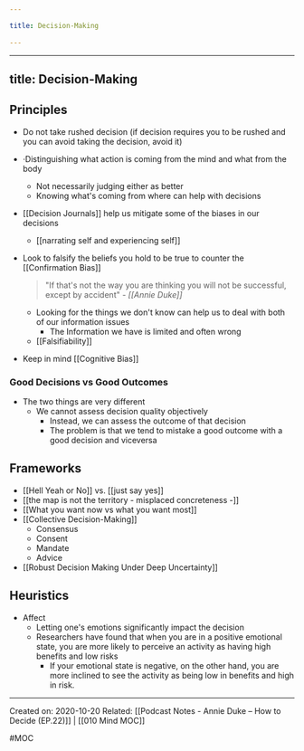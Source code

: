 ```yaml
---
title: Decision-Making 
---
```

---
title: Decision-Making
---
## Principles
- Do not take rushed decision (if decision requires you to be rushed and you can avoid taking the decision, avoid it) 
- ·Distinguishing what action is coming from the mind and what from the body
	- Not necessarily judging either as better
	- Knowing what's coming from where can help with decisions
- [[Decision Journals]] help us mitigate some of the biases in our decisions
	- [[narrating self and experiencing self]]
- Look to falsify the beliefs you hold to be true to counter the [[Confirmation Bias]]
	> "If that's not the way you are thinking you will not be successful, except by accident" - *[[Annie Duke]]*

	- Looking for the things we don't know can help us to deal with both of our information issues
		- The Information we have is limited and often wrong
	- [[Falsifiability]]
- Keep in mind [[Cognitive Bias]]


### Good Decisions vs Good Outcomes
- The two things are very different
	- We cannot assess decision quality objectively
		- Instead, we can assess the outcome of that decision
		- The problem is that we tend to mistake a good outcome with a good decision and viceversa

## Frameworks
- [[Hell Yeah or No]] vs. [[just say yes]]
- [[the map is not the territory - misplaced concreteness -]]
- [[What you want now vs what you want most]] 
- [[Collective Decision-Making]]
	- Consensus
	- Consent
	- Mandate
	- Advice
- [[Robust Decision Making Under Deep Uncertainty]]

## Heuristics
- Affect
	- Letting one's emotions significantly impact the decision
	- Researchers have found that when you are in a positive emotional state, you are more likely to perceive an activity as having high benefits and low risks
		- If your emotional state is negative, on the other hand, you are more inclined to see the activity as being low in benefits and high in risk.

-------------------
Created on: 2020-10-20
Related: [[Podcast Notes - Annie Duke – How to Decide (EP.22)]] | [[010 Mind MOC]]

#MOC 
